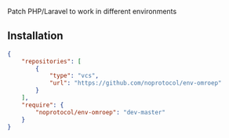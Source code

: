 Patch PHP/Laravel to work in different environments

## Installation
```json
{
    "repositories": [
        {
            "type": "vcs",
            "url": "https://github.com/noprotocol/env-omroep"
        }
    ],
    "require": {
        "noprotocol/env-omroep": "dev-master"
    }
}
```